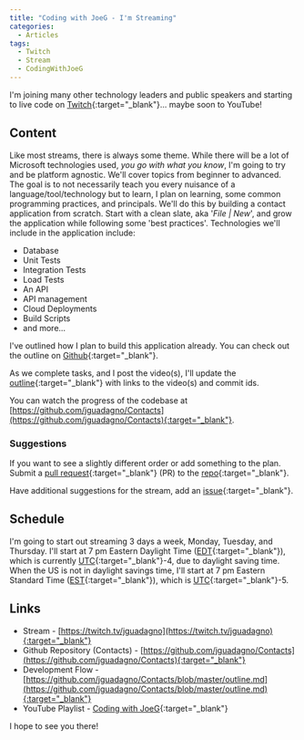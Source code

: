 ```yaml
---
title: "Coding with JoeG - I'm Streaming"
categories:
  - Articles
tags:
  - Twitch
  - Stream
  - CodingWithJoeG
---
```

I'm joining many other technology leaders and public speakers and starting to live code on [Twitch](https://www.twitch.tv/jguadagno){:target="_blank"}... maybe soon to YouTube!

## Content

Like most streams, there is always some theme.  While there will be a lot of Microsoft technologies used, *you go with what you know*, I'm going to try and be platform agnostic. We'll cover topics from beginner to advanced. The goal is to not necessarily teach you every nuisance of a language/tool/technology but to learn, I plan on learning, some common programming practices, and principals. We'll do this by building a contact application from scratch. Start with a clean slate, aka '*File \| New*', and grow the application while following some 'best practices'.  Technologies we'll include in the application include:

* Database
* Unit Tests
* Integration Tests
* Load Tests
* An API
* API management
* Cloud Deployments
* Build Scripts
* and more...

I've outlined how I plan to build this application already. You can check out the outline on [Github](https://github.com/jguadagno/Contacts/blob/master/outline.md){:target="_blank"}.

As we complete tasks, and I post the video(s), I'll update the [outline](https://github.com/jguadagno/Contacts/blob/master/outline.md){:target="_blank"} with links to the video(s) and commit ids.

You can watch the progress of the codebase at [https://github.com/jguadagno/Contacts](https://github.com/jguadagno/Contacts){:target="_blank"}.

### Suggestions

If you want to see a slightly different order or add something to the plan.  Submit a [pull request](https://help.github.com/en/github/collaborating-with-issues-and-pull-requests/creating-a-pull-request){:target="_blank"} (PR) to the [repo](https://github.com/jguadagno/Contacts){:target="_blank"}.

Have additional suggestions for the stream, add an [issue](https://github.com/jguadagno/CodingWithJoeG/issues){:target="_blank"}.

## Schedule

I'm going to start out streaming 3 days a week, Monday, Tuesday, and Thursday. I'll start at 7 pm Eastern Daylight Time ([EDT](https://www.timeanddate.com/time/zones/edt){:target="_blank"}), which is currently [UTC](https://www.timeanddate.com/time/aboututc.html){:target="_blank"}-4, due to daylight saving time. When the US is not in daylight savings time, I'll start at 7 pm Eastern Standard Time ([EST](https://www.timeanddate.com/time/zones/est){:target="_blank"}), which is [UTC](https://www.timeanddate.com/time/aboututc.html){:target="_blank"}-5.

## Links

* Stream - [https://twitch.tv/jguadagno](https://twitch.tv/jguadagno){:target="_blank"}
* Github Repository (Contacts) - [https://github.com/jguadagno/Contacts](https://github.com/jguadagno/Contacts){:target="_blank"}
* Development Flow - [https://github.com/jguadagno/Contacts/blob/master/outline.md](https://github.com/jguadagno/Contacts/blob/master/outline.md){:target="_blank"}
* YouTube Playlist - [Coding with JoeG](https://www.youtube.com/playlist?list=PLESGit66MnblZW06pJQwB_VPFZnOT-gG2){:target="_blank"}

I hope to see you there!
